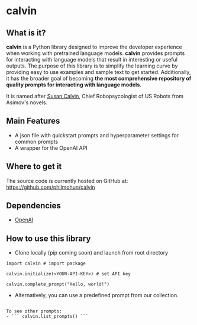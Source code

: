 # calvin

## What is it?

**calvin** is a Python library designed to improve the developer experience when working with pretrained language models. **calvin** provides prompts for interacting with language models that result in interesting or useful outputs. The purpose of this library is to simplify the learning curve by providing easy to use examples and sample text to get started. Additionally, it has the broader goal of becoming **the most comprehensive repository of quality prompts for interacting with language models.**

It is named after [Susan Calvin](https://en.wikipedia.org/wiki/Susan_Calvin), Chief Robopsycologist of US Robots from Asimov's novels. 

## Main Features

- A json file with quickstart prompts and hyperparameter settings for common prompts
- A wrapper for the OpenAI API

## Where to get it
The source code is currently hosted on GitHub at:
https://github.com/philmohun/calvin

## Dependencies
- [OpenAI](https://pypi.org/project/openai/)

## How to use this library

- Clone locally (pip coming soon) and launch from root directory

```import calvin # import package``` 

```calvin.initialize(<YOUR-API-KEY>) # set API key```

```calvin.complete_prompt("Hello, world!")```

- Alternatively, you can use a predefined prompt from our collection. 
```calvin.complete_predefined_prompt('philosopher')

To see other prompts:
- ``` calvin.list_prompts() ```
